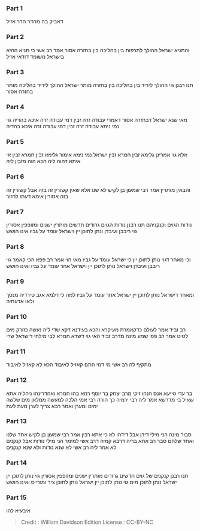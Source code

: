 
### Part 1
דאביק בה מהדר הדר אזיל

### Part 2
והתניא ישראל ההולך לתרפות בין בהליכה בין בחזרה אסור אמר רב אשי כי תניא ההיא בישראל משומד דודאי אזיל

### Part 3
תנו רבנן גוי ההולך ליריד בין בהליכה בין בחזרה מותר ישראל ההולך ליריד בהליכה מותר בחזרה אסור

### Part 4
מאי שנא ישראל דבחזרה אסור דאמרי עבודה זרה זבין דמי עבודה זרה איכא בהדיה גוי נמי נימא עבודה זרה זבין דמי עבודה זרה איכא בהדיה

### Part 5
אלא גוי אמרינן גלימא זבין חמרא זבין ישראל נמי נימא אימור גלימא זבין חמרא זבין אי איתא דהוה ליה הכא הוה מזבין ליה

### Part 6
והבאין מותרין אמר רבי שמעון בן לקיש לא שנו אלא שאין קשורין זה בזה אבל קשורין זה בזה אסורין אימא דעתו לחזור

### Part 7
נודות הגוים וקנקניהם תנו רבנן נודות הגוים גרודים חדשים מותרין ישנים ומזופפין אסורין גוי ריבבן ועיבדן ונתן לתוכן יין וישראל עומד על גביו אינו חושש

### Part 8
וכי מאחר דגוי נותן לתוכן יין כי ישראל עומד על גביו מאי הוי אמר רב פפא הכי קאמר גוי ריבבן ועיבדן וישראל נותן לתוכן יין וישראל אחר עומד על גביו ואינו חושש

### Part 9
ומאחר דישראל נותן לתוכן יין ישראל אחר עומד על גביו למה לי דלמא אגב טירדיה מנסך ולאו אדעתיה

### Part 10
רב זביד אמר לעולם כדקאמרת מעיקרא והכא בעידנא דקא שדי ליה נעשה כזורק מים לטיט אמר רב פפי שמע מינה מדרב זביד האי גוי דשדא חמרא לבי מילחי דישראל שרי

### Part 11
מתקיף לה רב אשי מי דמי התם קאזיל לאיבוד הכא לא קאזיל לאיבוד

### Part 12
בר עדי טייעא אנס הנהו זיקי מרב יצחק בר יוסף רמא בהו חמרא ואהדרינהו ניהליה אתא שאיל בי מדרשא אמר ליה רבי ירמיה כך הורה רבי אמי הלכה למעשה ממלאן מים שלשה ימים ומערן ואמר רבא צריך לערן מעת לעת

### Part 13
סבור מינה הני מילי דידן אבל דידהו לא כי אתא רבין אמר רבי שמעון בן לקיש אחד שלנו ואחד שלהם סבר רב אחא בריה דרבא קמיה דרב אשי למימר הני מילי נודות אבל קנקנים לא אמר ליה רב אשי לא שנא נודות ולא שנא קנקנים

### Part 14
תנו רבנן קנקנים של גוים חדשים גרודים מותרין ישנים ומזופפין אסורין גוי נותן לתוכן יין ישראל נותן לתוכן מים גוי נותן לתוכן יין ישראל נותן לתוכן ציר ומורייס ואינו חושש

### Part 15
איבעיא להו

>Credit : William Davidson Edition
>License : CC-BY-NC
